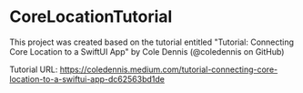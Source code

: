 # CoreLocationTutorial

This project was created based on the tutorial entitled "Tutorial: Connecting Core Location to a SwiftUI App" by Cole Dennis (@coledennis on GitHub)

Tutorial URL: https://coledennis.medium.com/tutorial-connecting-core-location-to-a-swiftui-app-dc62563bd1de


